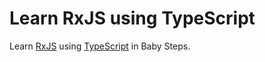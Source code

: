 # Learn RxJS using TypeScript
Learn [RxJS](https://github.com/Reactive-Extensions/RxJS) using [TypeScript](https://github.com/ziaukhan/learn-typescript) in Baby Steps.
